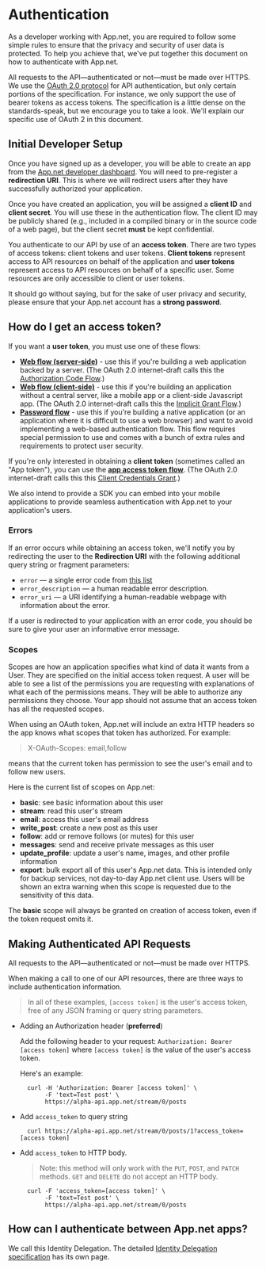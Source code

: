 # Authentication

As a developer working with App.net, you are required to follow some simple rules to ensure that the privacy and security of user data is protected. To help you achieve that, we've put together this document on how to authenticate with App.net.

All requests to the API—authenticated or not—must be made over HTTPS. We use the [OAuth 2.0 protocol](http://tools.ietf.org/html/draft-ietf-oauth-v2-31) for API authentication, but only certain portions of the specification. For instance, we only support the use of bearer tokens as access tokens. The specification is a little dense on the standards-speak, but we encourage you to take a look. We'll explain our specific use of OAuth 2 in this document.

## Initial Developer Setup

Once you have signed up as a developer, you will be able to create an app from the [App.net developer dashboard](https://account.app.net/developer/apps/). You will need to pre-register a **redirection URI**. This is where we will redirect users after they have successfully authorized your application.

Once you have created an application, you will be assigned a **client ID** and **client secret**. You will use these in the authentication flow. The client ID may be publicly shared (e.g., included in a compiled binary or in the source code of a web page), but the client secret **must** be kept confidential.

You authenticate to our API by use of an **access token**. There are two types of access tokens: client tokens and user tokens. **Client tokens** represent access to API resources on behalf of the application and **user tokens** represent access to API resources on behalf of a specific user. Some resources are only accessible to client or user tokens.

It should go without saying, but for the sake of user privacy and security, please ensure that your App.net account has a **strong password**.

## How do I get an access token?

If you want a **user token**, you must use one of these flows:

* **[Web flow (server-side)](flows/web/#server-side-flow)** - use this if you're building a web application backed by a server. (The OAuth 2.0 internet-draft calls this the [Authorization Code Flow](http://tools.ietf.org/html/draft-ietf-oauth-v2-31#section-4.1).)
* **[Web flow (client-side)](flows/web/#client-side-flow)** - use this if you're building an application without a central server, like a mobile app or a client-side Javascript app. (The OAuth 2.0 internet-draft calls this the [Implicit Grant Flow](http://tools.ietf.org/html/draft-ietf-oauth-v2-31#section-4.2).)
* **[Password flow](flows/password/)** - use this if you're building a native application (or an application where it is difficult to use a web browser) and want to avoid implementing a web-based authentication flow. This flow requires special permission to use and comes with a bunch of extra rules and requirements to protect user security.

If you're only interested in obtaining a **client token** (sometimes called an "App token"), you can use the **[app access token flow](flows/app_access_token)**. (The OAuth 2.0 internet-draft calls this this [Client Credentials Grant](http://tools.ietf.org/html/draft-ietf-oauth-v2-31#section-4.4).)

We also intend to provide a SDK you can embed into your mobile applications to provide seamless authentication with App.net to your application's users.

### Errors

If an error occurs while obtaining an access token, we'll notify you by redirecting the user to the **Redirection URI** with the following additional query string or fragment parameters:

* `error` — a single error code from [this list](http://tools.ietf.org/html/draft-ietf-oauth-v2-31#section-4.1.2.1)
* `error_description` — a human readable error description.
* `error_uri` — a URI identifying a human-readable webpage with information about the error.

If a user is redirected to your application with an error code, you should be sure to give your user an informative error message.

### Scopes

Scopes are how an application specifies what kind of data it wants from a User. They are specified on the initial access token request. A user will be able to see a list of the permissions you are requesting with explanations of what each of the permissions means. They will be able to authorize any permissions they choose. Your app should not assume that an access token has all the requested scopes.

When using an OAuth token, App.net will include an extra HTTP headers so the app knows what scopes that token has authorized. For example:

> X-OAuth-Scopes: email,follow

means that the current token has permission to see the user's email and to follow new users.

Here is the current list of scopes on App.net:

* **basic**: see basic information about this user
* **stream**: read this user's stream
* **email**: access this user's email address
* **write_post**: create a new post as this user
* **follow**: add or remove follows (or mutes) for this user
* **messages**: send and receive private messages as this user
* **update_profile**: update a user's name, images, and other profile information
* **export**: bulk export all of this user's App.net data. This is intended only for backup services, not day-to-day App.net client use. Users will be shown an extra warning when this scope is requested due to the sensitivity of this data.

The **basic** scope will always be granted on creation of access token, even if the token request omits it.

## Making Authenticated API Requests

All requests to the API—authenticated or not—must be made over HTTPS.

When making a call to one of our API resources, there are three ways to include authentication information.

> In all of these examples, `[access token]` is the user's access token, free of any JSON framing or query string parameters.

* Adding an Authorization header (**preferred**)

    Add the following header to your request:
    `Authorization: Bearer [access token]`
    where `[access token]` is the value of the user's access token.

    Here's an example:
    
        curl -H 'Authorization: Bearer [access token]' \
             -F 'text=Test post' \
             https://alpha-api.app.net/stream/0/posts

* Add `access_token` to query string
    
        curl https://alpha-api.app.net/stream/0/posts/1?access_token=[access token]

* Add `access_token` to HTTP body. 

    > Note: this method will only work with the `PUT`, `POST`, and `PATCH` methods. `GET` and `DELETE` do not accept an HTTP body.

        curl -F 'access_token=[access token]' \
             -F 'text=Test post' \
             https://alpha-api.app.net/stream/0/posts

## How can I authenticate between App.net apps?

We call this Identity Delegation. The detailed [Identity Delegation
specification](identity_delegation/) has its own page.

